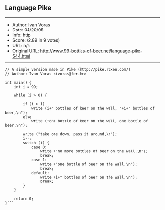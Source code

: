 
## Language Pike ##
---
- Author: Ivan Voras
- Date: 04/20/05
- Info: http
- Score:  (2.89 in 9 votes)
- URL: n/a
- Original URL: http://www.99-bottles-of-beer.net/language-pike-544.html
---

```#!/usr/local/bin/pike
// A simple version made in Pike (http://pike.roxen.com/)
// Author: Ivan Voras <ivoras@fer.hr>

int main() {
	int i = 99;
	
	while (i > 0) {

		if (i > 1)
			write (i+" bottles of beer on the wall, "+i+" bottles of beer,\n");
		else
			write ("one bottle of beer on the wall, one bottle of beer,\n");

		write ("take one down, pass it around,\n");
		i--;
		switch (i) {
			case 0:
				write ("no more bottles of beer on the wall.\n");
				break;
			case 1:
				write ("one bottle of beer on the wall.\n");
				break;
			default:
				write (i+" bottles of beer on the wall.\n");
				break;
		}
	}
	
	return 0;
}```